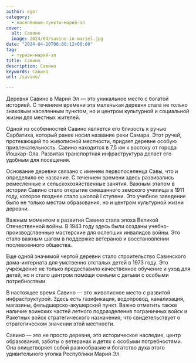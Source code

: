 ```yaml
---
author: egor
category:
  - населённые-пункты-марий-эл
cover:
  alt: Савино
  image: 2024/04/savino-in-mariel.jpg
date: "2024-04-20T06:00:12+00:00"
tag:
  - туризм-марий-эл
title: Савино
description: Савино
keywords: Савино
url: /savino/

---
```

Деревня Савино в Марий Эл — это уникальное место с богатой историей. С течением времени эта маленькая деревня стала не только знаковым населенным пунктом, но и центром культурной и социальной жизни для местных жителей.

Одной из особенностей Савино является его близость к ручью Сарбатиха, который ранее носил название реки Самара. Этот ручей, протекающий по живописной местности, придает деревне особую привлекательность. Савино находится в 7,5 км к востоку от города Йошкар-Ола. Развитая транспортная инфраструктура делает его удобным для посещения.

Основание деревни связано с именем первопоселенца Савы, что и определило ее название. С течением времени здесь развивались ремесленные и сельскохозяйственные занятия. Важным этапом в истории Савино стало открытие смешанного земского училища в 1911 году, которое позднее стало школой I ступени. Это учебное заведение было не только местом образования, но и центром культурной жизни деревни.

Важным моментом в развитии Савино стала эпоха Великой Отечественной войны. В 1943 году здесь были созданы учебно-производственные мастерские для ослепших инвалидов войны. Это стало важным шагом в поддержке ветеранов и восстановлении послевоенного общества.

Еще одной значимой чертой деревни стало строительство Савинского дома-интерната для умственно отсталых детей в 1973 году. Это учреждение не только предоставило качественное обучение и уход для детей, но и стало центром помощи семьям с детьми с особыми потребностями.

В настоящее время Савино — это живописное место с развитой инфраструктурой. Здесь есть газификация, водопровод, канализация, магазины, фельдшерско-акушерский пункт. Важно отметить также наличие воинских частей летного подразделения пограничных войск и Ракетных войск стратегического назначения, что свидетельствует о стратегическом значении этой местности.

Савино — это не просто деревня, это историческое наследие, центр образования, заботы о ветеранах и детях с особыми потребностями. Она олицетворяет собой разнообразие и богатство духа этого удивительного уголка Республики Марий Эл.
